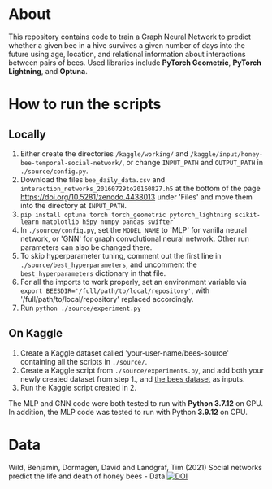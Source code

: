 # About

This repository contains code to train a Graph Neural Network to predict
whether a given bee in a hive survives a given number of days into the future
using age, location, and relational information about interactions between
pairs of bees. Used libraries include **PyTorch Geometric**, **PyTorch Lightning**,
and **Optuna**.

# How to run the scripts

## Locally

1. Either create the directories ```/kaggle/working/``` and ```/kaggle/input/honey-bee-temporal-social-network/```, or change ```INPUT_PATH``` and ```OUTPUT_PATH``` in ```./source/config.py```.
2. Download the files ```bee_daily_data.csv``` and ```interaction_networks_20160729to20160827.h5``` at the bottom of the page https://doi.org/10.5281/zenodo.4438013 under 'Files' and move them into the directory at ```INPUT_PATH```.
3. ```pip install optuna torch torch_geometric pytorch_lightning scikit-learn matplotlib h5py numpy pandas swifter```
4. In ```./source/config.py```, set the ```MODEL_NAME``` to 'MLP' for vanilla neural network, or 'GNN' for graph convolutional neural network. Other run parameters can also be changed there.
5. To skip hyperparameter tuning, comment out the first line in ```./source/best_hyperparameters```, and uncomment the ```best_hyperparameters``` dictionary in that file.
6. For all the imports to work properly, set an environment variable via ```export BEESDIR='/full/path/to/local/repository'```, with '/full/path/to/local/repository' replaced accordingly.
7. Run ```python ./source/experiment.py```

## On Kaggle

1. Create a Kaggle dataset called 'your-user-name/bees-source' containing all the scripts in ```./source/```.
2. Create a Kaggle script from  ```./source/experiments.py```, and add both your newly created dataset from step 1., and [the bees dataset](https://zenodo.org/record/4438013) as inputs.
3. Run the Kaggle script created in 2.

The MLP and GNN code were both tested to run with **Python 3.7.12** on GPU. In addition, the MLP code was tested to run with Python **3.9.12** on CPU.

# Data

Wild, Benjamin, Dormagen, David and Landgraf, Tim (2021) Social networks predict the life and death of honey bees -
Data [![DOI](https://zenodo.org/badge/DOI/10.5281/zenodo.4438013.svg)](https://doi.org/10.5281/zenodo.4438013)
